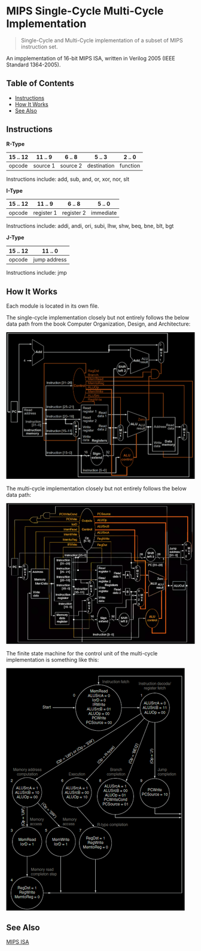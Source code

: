 # MIPS Single-Cycle Multi-Cycle Implementation
> Single-Cycle and Multi-Cycle implementation of a subset of MIPS instruction set. 

An impplementation of 16-bit MIPS ISA, written in Verilog 2005 (IEEE Standard 1364-2005). 

## Table of Contents
- [Instructions](#Instructions)
- [How It Works](#How-It-Works)
- [See Also](#see-also)

## Instructions

**R-Type**

| 15 .. 12 | 11 .. 9 | 6 .. 8 | 5 .. 3 | 2 .. 0 |
| ---- | ---- | ---- | ---- | ---- | 
| opcode | source 1 | source 2 | destination | function |


Instructions include: add, sub, and, or, xor, nor, slt

**I-Type**

| 15 .. 12 | 11 .. 9 | 6 .. 8 | 5 .. 0 |
| ---- | ---- | ---- | ---- |
| opcode | register 1 | register 2 | immediate |

Instructions include: addi, andi, ori, subi, lhw, shw, beq, bne, blt, bgt

**J-Type**

| 15 .. 12 | 11 .. 0 |
| ---- | ---- |
| opcode | jump address |

Instructions include: jmp

## How It Works

Each module is located in its own file.

The single-cycle implementation closely but not entirely follows the below data path from the book Computer Organization, Design, and Architecture:

![single-cycle](screenshots/singlecycle.png)

The multi-cycle implementation closely but not entirely follows the below data path:

![multi-cycle](screenshots/multicycle.png)

The finite state machine for the control unit of the multi-cycle implementation is something like this:

![multi-cycle](screenshots/fsm-signals.png)


## See Also

[MIPS ISA](https://en.wikipedia.org/wiki/MIPS_architecture)
